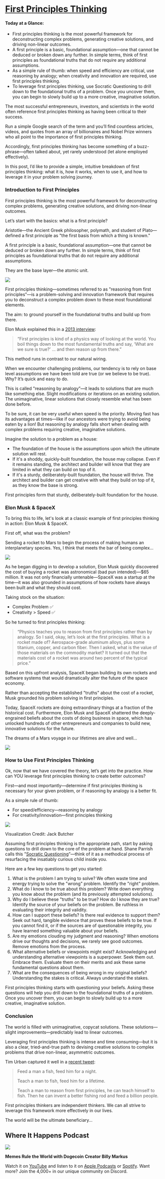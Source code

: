 
# [First Principles Thinking](https://sahilbloom.substack.com/p/first-principles-thinking-fe1?s=r)

#### Today at a Glance:

- First principles thinking is the most powerful framework for deconstructing complex problems, generating creative solutions, and driving non-linear outcomes.
- A first principle is a basic, foundational assumption—one that cannot be deduced or broken down any further. In simple terms, think of first principles as foundational truths that do not require any additional assumptions.
- As a simple rule of thumb: when speed and efficiency are critical, use reasoning by analogy; when creativity and innovation are required, use first principles thinking.
- To leverage first principles thinking, use Socratic Questioning to drill down to the foundational truths of a problem. Once you uncover them, you can begin to slowly build up to a more creative, imaginative solution.

The most successful entrepreneurs, investors, and scientists in the world often reference first principles thinking as having been critical to their success.

Run a simple Google search of the term and you’ll find countless articles, videos, and quotes from an array of billionaires and Nobel Prize winners who all point to the importance of first principles thinking.

Accordingly, first principles thinking has become something of a buzz-phrase—often talked about, yet rarely understood (let alone employed effectively).

In this post, I’d like to provide a simple, intuitive breakdown of first principles thinking: what it is, how it works, when to use it, and how to leverage it in your problem solving journey.

### Introduction to First Principles

First principles thinking is the most powerful framework for deconstructing complex problems, generating creative solutions, and driving non-linear outcomes.

Let’s start with the basics: what is a first principle?

Aristotle—the Ancient Greek philosopher, polymath, and student of Plato—defined a first principle as "the first basis from which a thing is known."

A first principle is a basic, foundational assumption—one that cannot be deduced or broken down any further. In simple terms, think of first principles as foundational truths that do not require any additional assumptions.

They are the base layer—the atomic unit.

[![](/assets/https%3A%2F%2Fbucketeer-e05bbc84-baa3-437e-9518-adb32be77984.s3.amazonaws.com%2Fpublic%2Fimages%2F6512932b-3752-40d1-bcb4-3ee50860ddb6_4272x2848.jpeg)](https://cdn.substack.com/image/fetch/f_auto,q_auto:good,fl_progressive:steep/https%3A%2F%2Fbucketeer-e05bbc84-baa3-437e-9518-adb32be77984.s3.amazonaws.com%2Fpublic%2Fimages%2F6512932b-3752-40d1-bcb4-3ee50860ddb6_4272x2848.jpeg)

First principles thinking—sometimes referred to as "reasoning from first principles”—is a problem-solving and innovation framework that requires you to deconstruct a complex problem down to these most foundational elements.

The aim: to ground yourself in the foundational truths and build up from there.

Elon Musk explained this in a [2013 interview](https://www.youtube.com/watch?v=NV3sBlRgzTI):

> “First principles is kind of a physics way of looking at the world. You boil things down to the most fundamental truths and say, ‘What are we sure is true?’ … and then reason up from there.”

This method runs in contrast to our natural wiring.

When we encounter challenging problems, our tendency is to rely on base level assumptions we have been told are true (or we believe to be true). Why? It’s quick and easy to do.

This is called "reasoning by analogy”—it leads to solutions that are much like something else. Slight modifications or iterations on an existing solution. The unimaginative, linear solutions that closely resemble what has been done before.

To be sure, it can be very useful when speed is the priority. Moving fast has its advantages at times—like if our ancestors were trying to avoid being eaten by a lion! But reasoning by analogy falls short when dealing with complex problems requiring creative, imaginative solutions.

Imagine the solution to a problem as a house:

- The foundation of the house is the assumptions upon which the ultimate solution will rest.
- If it's a shoddy, quickly-built foundation, the house may collapse. Even if it remains standing, the architect and builder will know that they are limited in what they can build on top of it.
- If it's a sturdy, deliberately-built foundation, the house will thrive. The architect and builder can get creative with what they build on top of it, as they know the base is strong.

First principles form that sturdy, deliberately-built foundation for the house.

### Elon Musk & SpaceX

To bring this to life, let's look at a classic example of first principles thinking in action: Elon Musk & SpaceX.

First off, what was the problem?

Sending a rocket to Mars to begin the process of making humans an interplanetary species. Yes, I think that meets the bar of being complex…

[![](/assets/https%3A%2F%2Fbucketeer-e05bbc84-baa3-437e-9518-adb32be77984.s3.amazonaws.com%2Fpublic%2Fimages%2Fff169c7d-46fa-492e-9576-232e162a2bda_768x439.webp.jpeg)](https://cdn.substack.com/image/fetch/f_auto,q_auto:good,fl_progressive:steep/https%3A%2F%2Fbucketeer-e05bbc84-baa3-437e-9518-adb32be77984.s3.amazonaws.com%2Fpublic%2Fimages%2Fff169c7d-46fa-492e-9576-232e162a2bda_768x439.webp)

As he began digging in to develop a solution, Elon Musk quickly discovered the cost of buying a rocket was astronomical (bad pun intended)—$65 million. It was not only financially untenable—SpaceX was a startup at the time—it was also grounded in assumptions of how rockets have always been built and what they should cost.

Taking stock on the situation:

- Complex Problem ✅
- Creativity > Speed ✅

So he turned to first principles thinking:

> “Physics teaches you to reason from first principles rather than by analogy. So I said, okay, let’s look at the first principles. What is a rocket made of? Aerospace-grade aluminum alloys, plus some titanium, copper, and carbon fiber. Then I asked, what is the value of those materials on the commodity market? It turned out that the materials cost of a rocket was around two percent of the typical price.”

Based on this upfront analysis, SpaceX began building its own rockets and software systems that would dramatically alter the future of the space economy.

Rather than accepting the established "truths" about the cost of a rocket, Musk grounded his problem solving in first principles.

Today, SpaceX rockets are doing extraordinary things at a fraction of the historical cost. Furthermore, Elon Musk and SpaceX shattered the deeply-engrained beliefs about the costs of doing business in space, which has unlocked hundreds of other entrepreneurs and companies to build new, innovative solutions for the future.

The dreams of a Mars voyage in our lifetimes are alive and well…

[![](/assets/https%3A%2F%2Fbucketeer-e05bbc84-baa3-437e-9518-adb32be77984.s3.amazonaws.com%2Fpublic%2Fimages%2Fba5cb3df-55f9-4399-bde4-24fd2db6c058_3372x2248.jpeg)](https://cdn.substack.com/image/fetch/f_auto,q_auto:good,fl_progressive:steep/https%3A%2F%2Fbucketeer-e05bbc84-baa3-437e-9518-adb32be77984.s3.amazonaws.com%2Fpublic%2Fimages%2Fba5cb3df-55f9-4399-bde4-24fd2db6c058_3372x2248.jpeg)

### How to Use First Principles Thinking

Ok, now that we have covered the theory, let’s get into the practice. How can YOU leverage first principles thinking to create better outcomes?

First—and most importantly—determine if first principles thinking is necessary for your given problem, or if reasoning by analogy is a better fit.

As a simple rule of thumb:

- For speed/efficiency—reasoning by analogy
- For creativity/innovation—first principles thinking

[![](/assets/https%3A%2F%2Fbucketeer-e05bbc84-baa3-437e-9518-adb32be77984.s3.amazonaws.com%2Fpublic%2Fimages%2Fee0169ba-07d7-45b0-8c28-fe1ff04e37be_1920x1080.jpeg)](https://cdn.substack.com/image/fetch/f_auto,q_auto:good,fl_progressive:steep/https%3A%2F%2Fbucketeer-e05bbc84-baa3-437e-9518-adb32be77984.s3.amazonaws.com%2Fpublic%2Fimages%2Fee0169ba-07d7-45b0-8c28-fe1ff04e37be_1920x1080.jpeg)

Visualization Credit: Jack Butcher

Assuming first principles thinking is the appropriate path, start by asking questions to drill down to the core of the problem at hand. Shane Parrish calls this "[Socratic Questioning](https://fs.blog/first-principles/)”—think of it as a methodical process of resurfacing the insatiably curious child inside you.

Here are a few key questions to get you started:

1.  What is the problem I am trying to solve? We often waste time and energy trying to solve the "wrong" problem. Identify the "right" problem.
2.  What do I know to be true about this problem? Write down everything you know about the problem (and its previously attempted solutions).
3.  Why do I believe these "truths" to be true? How do I know they are true? Identify the source of your beliefs on the problem. Be ruthless in evaluating their integrity and validity.
4.  How can I support these beliefs? Is there real evidence to support them? Seek out hard, tangible evidence that proves these beliefs to be true. If you cannot find it, or if the sources are of questionable integrity, you have learned something valuable about your beliefs.
5.  Are my emotions clouding my judgment and reasoning? When emotions drive our thoughts and decisions, we rarely see good outcomes. Remove emotions from the process.
6.  What alternative beliefs or viewpoints might exist? Acknowledging and understanding alternative viewpoints is a superpower. Seek them out. Embrace them. Evaluate them on their merits and ask these same fundamental questions about them.
7.  What are the consequences of being wrong in my original beliefs? Understanding the stakes is critical. Always understand the stakes.

First principles thinking starts with questioning your beliefs. Asking these questions will help you drill down to the foundational truths of a problem. Once you uncover them, you can begin to slowly build up to a more creative, imaginative solution.

### Conclusion

The world is filled with unimaginative, copycat solutions. These solutions—slight improvements—predictably lead to linear outcomes.

Leveraging first principles thinking is intense and time consuming—but it is also a clear, tried-and-true path to devising creative solutions to complex problems that drive non-linear, asymmetric outcomes.

Tim Urban captured it well in a [recent tweet](https://twitter.com/waitbutwhy/status/1374466415864860680?s=20):

> Feed a man a fish, feed him for a night.
>
> Teach a man to fish, feed him for a lifetime.
>
> Teach a man to reason from first principles, he can teach himself to fish. Then he can invent a better fishing rod and feed a billion people.

First principles thinkers are independent thinkers. We can all strive to leverage this framework more effectively in our lives.

The world will be the ultimate beneficiary…

## Where It Happens Podcast

[![](/assets/https%3A%2F%2Fbucketeer-e05bbc84-baa3-437e-9518-adb32be77984.s3.amazonaws.com%2Fpublic%2Fimages%2F30c8b5f2-db51-40d7-881a-82ac0e55cfe5_1100x619.png)](https://cdn.substack.com/image/fetch/f_auto,q_auto:good,fl_progressive:steep/https%3A%2F%2Fbucketeer-e05bbc84-baa3-437e-9518-adb32be77984.s3.amazonaws.com%2Fpublic%2Fimages%2F30c8b5f2-db51-40d7-881a-82ac0e55cfe5_1100x619.png)

**Memes Rule the World with Dogecoin** **Creator Billy Markus**

Watch it on [YouTube](https://www.youtube.com/watch?v=hljGTDLGdXg) and listen to it on [Apple Podcasts](https://podcasts.apple.com/us/podcast/where-it-happens/id1593424985?i=1000548336933) or [Spotify](https://open.spotify.com/episode/5biMT0ZU1Nb2ljgmDZnLN8?si=948f85cba8bc4e02). Want more? Join the 4,000+ in our unique community on Discord.

